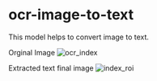 # ocr-image-to-text
This model helps to convert image to text.


Orginal Image
![ocr_index](https://github.com/tanishkarao16/ocr-image-to-text-main/assets/74966490/89cecfd5-9bd1-4421-85c9-f4d7cfce510f)


Extracted text final image
![index_roi](https://github.com/tanishkarao16/ocr-image-to-text-main/assets/74966490/fcae6a06-a805-4228-a8cd-07feb54f358f)
